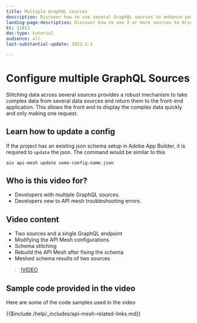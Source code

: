 ```yaml
---
title: Multiple GraphQL sources
description: Discover how to use several GraphQL sources to enhance your Commerce application experience.
landing-page-description: Discover how to use 2 or more sources to bring dynamic content to your Commerce application.
kt: 11813
doc-type: tutorial
audience: all
last-substantial-update: 2023-2-1

---
```


# Configure multiple GraphQL Sources

Stitching data across several sources provides a robust mechanism to take complex data from several data sources and return them to the front-end application. This allows the front end to display the complex data quickly and only making one request.


## Learn how to update a config

If the project has an existing json schema setup in Adobe App Builder, it is required to `update` the json. The command would be similar to this

```
aio api-mesh update some-config-name.json
```

## Who is this video for?

* Developers with multiple GraphQL sources.
* Developers new to API mesh troubleshooting errors.

## Video content

* Two sources and a single GraphQL endpoint
* Modifying the API Mesh configurations
* Schema stitching 
* Rebuild the API Mesh after fixing the schema
* Meshed schema results of two sources

>[!VIDEO](https://video.tv.adobe.com/v/3414125)

## Sample code provided in the video

Here are some of the code samples used in the video

{{$include /help/_includes/api-mesh-related-links.md}}
